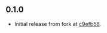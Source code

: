 ## 0.1.0
  - Initial release from fork at [c9efb58](https://github.com/atsign-foundation/at_file_saver/commit/c0ea84007896c6014c72785a8bcde0e9c53dc804).